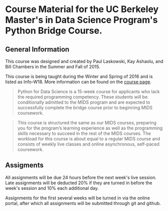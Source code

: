 # Course Material for the UC Berkeley Master's in Data Science Program's Python Bridge Course.

## General Information

This course was designed and created by Paul Laskowski, Kay Ashaolu, and Bill Chambers in the Summer and Fall of 2015.

This course is being taught during the Winter and Spring of 2016 and is listed as Info-W18. More information can be found on the [course page](https://datascience.berkeley.edu/bridge-course/).

> Python for Data Science is a 15-week course for applicants who lack the required programming competency. These students will be conditionally admitted to the MIDS program and are expected to successfully complete the bridge course prior to beginning MIDS coursework.

> This course is structured the same as our MIDS courses, preparing you for the program’s learning experience as well as the programming skills necessary to succeed in the rest of the MIDS courses. The workload for this course is about equal to a regular MIDS course and consists of weekly live classes and online asynchronous, self-paced coursework.

## Assigments

All assignments will be due 24 hours before the next week's live session. Late assignments will be deducted 20% if they are turned in before the week's session and 10% each additional day.

Assignments for the first several weeks will be turned in via the online portal, after which all assignments will be submitted through git and github.
